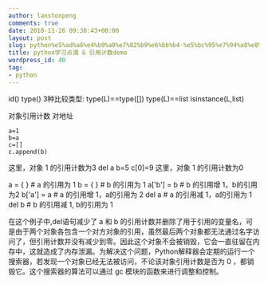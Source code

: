 ```yaml
---
author: lanstonpeng
comments: true
date: 2010-11-26 09:38:43+00:00
layout: post
slug: python%e5%ad%a6%e4%b9%a0%e7%82%b9%e6%bb%b4-%e5%bc%95%e7%94%a8%e8%ae%a1%e6%95%b0demo
title: python学习点滴 & 引用计数demo
wordpress_id: 40
tag:
- python
---
```


id()
type()
3种比较类型:
type(L)==type([])
type(L)==list
isinstance(L,list)

对象引用计数   对地址

    
    
    a=1
    b=a
    c=[]
    c.append(b)


这里，对象 1 的引用计数为3
del a
b=5
c[0]=9
这里，对象 1 的引用计数为0
<!-- more -->

a = { }         # a 的引用为 1
b = { }         # b 的引用为 1
a['b'] = b              # b 的引用增 1，b的引用为2
b['a'] = a              # a 的引用增 1，a的引用为 2
del a           # a 的引用减 1，a的引用为 1
del b           # b 的引用减 1,  b的引用为 1

在这个例子中,del语句减少了 a 和 b 的引用计数并删除了用于引用的变量名，可是由于两个对象各包含一个对方对象的引用，虽然最后两个对象都无法通过名字访问了，但引用计数并没有减少到零。因此这个对象不会被销毁，它会一直驻留在内存中，这就造成了内存泄漏。为解决这个问题，Python解释器会定期的运行一个搜索器，若发现一个对象已经无法被访问，不论该对象引用计数是否为 0 ，都销毁它。这个搜索器的算法可以通过 gc 模块的函数来进行调整和控制。
